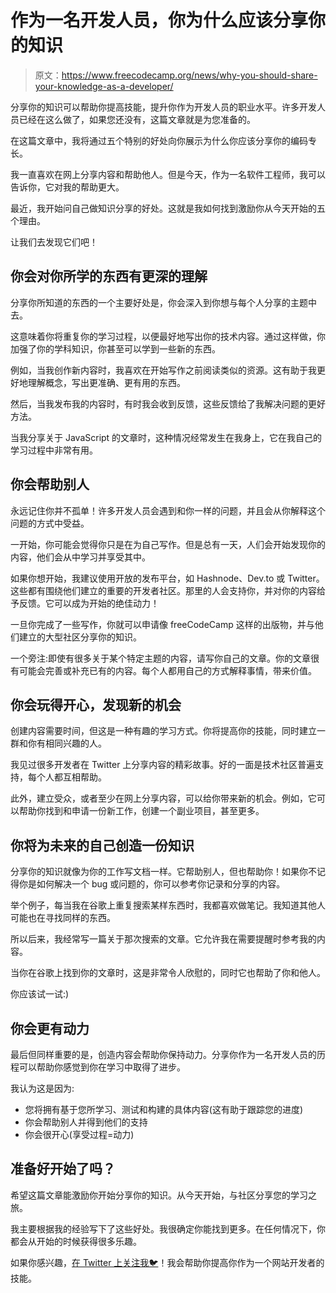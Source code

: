 # 作为一名开发人员，你为什么应该分享你的知识

> 原文：<https://www.freecodecamp.org/news/why-you-should-share-your-knowledge-as-a-developer/>

分享你的知识可以帮助你提高技能，提升你作为开发人员的职业水平。许多开发人员已经在这么做了，如果您还没有，这篇文章就是为您准备的。

在这篇文章中，我将通过五个特别的好处向你展示为什么你应该分享你的编码专长。

我一直喜欢在网上分享内容和帮助他人。但是今天，作为一名软件工程师，我可以告诉你，它对我的帮助更大。

最近，我开始问自己做知识分享的好处。这就是我如何找到激励你从今天开始的五个理由。

让我们去发现它们吧！

## 你会对你所学的东西有更深的理解

分享你所知道的东西的一个主要好处是，你会深入到你想与每个人分享的主题中去。

这意味着你将重复你的学习过程，以便最好地写出你的技术内容。通过这样做，你加强了你的学科知识，你甚至可以学到一些新的东西。

例如，当我创作新内容时，我喜欢在开始写作之前阅读类似的资源。这有助于我更好地理解概念，写出更准确、更有用的东西。

然后，当我发布我的内容时，有时我会收到反馈，这些反馈给了我解决问题的更好方法。

当我分享关于 JavaScript 的文章时，这种情况经常发生在我身上，它在我自己的学习过程中非常有用。

## 你会帮助别人

永远记住你并不孤单！许多开发人员会遇到和你一样的问题，并且会从你解释这个问题的方式中受益。

一开始，你可能会觉得你只是在为自己写作。但是总有一天，人们会开始发现你的内容，他们会从中学习并享受其中。

如果你想开始，我建议使用开放的发布平台，如 Hashnode、Dev.to 或 Twitter。这些都有围绕他们建立的重要的开发者社区。那里的人会支持你，并对你的内容给予反馈。它可以成为开始的绝佳动力！

一旦你完成了一些写作，你就可以申请像 freeCodeCamp 这样的出版物，并与他们建立的大型社区分享你的知识。

一个旁注:即使有很多关于某个特定主题的内容，请写你自己的文章。你的文章很有可能会完善或补充已有的内容。每个人都用自己的方式解释事情，带来价值。

## 你会玩得开心，发现新的机会

创建内容需要时间，但这是一种有趣的学习方式。你将提高你的技能，同时建立一群和你有相同兴趣的人。

我见过很多开发者在 Twitter 上分享内容的精彩故事。好的一面是技术社区普遍支持，每个人都互相帮助。

此外，建立受众，或者至少在网上分享内容，可以给你带来新的机会。例如，它可以帮助你找到和申请一份新工作，创建一个副业项目，甚至更多。

## 你将为未来的自己创造一份知识

分享你的知识就像为你的工作写文档一样。它帮助别人，但也帮助你！如果你不记得你是如何解决一个 bug 或问题的，你可以参考你记录和分享的内容。

举个例子，每当我在谷歌上重复搜索某样东西时，我都喜欢做笔记。我知道其他人可能也在寻找同样的东西。

所以后来，我经常写一篇关于那次搜索的文章。它允许我在需要提醒时参考我的内容。

当你在谷歌上找到你的文章时，这是非常令人欣慰的，同时它也帮助了你和他人。

你应该试一试:)

## 你会更有动力

最后但同样重要的是，创造内容会帮助你保持动力。分享你作为一名开发人员的历程可以帮助你感觉到你在学习中取得了进步。

我认为这是因为:

*   您将拥有基于您所学习、测试和构建的具体内容(这有助于跟踪您的进度)
*   你会帮助别人并得到他们的支持
*   你会很开心(享受过程=动力)

## 准备好开始了吗？

希望这篇文章能激励你开始分享你的知识。从今天开始，与社区分享您的学习之旅。

我主要根据我的经验写下了这些好处。我很确定你能找到更多。在任何情况下，你都会从开始的时候获得很多乐趣。

如果你感兴趣，[在 Twitter 上关注我🐦](https://twitter.com/gaelgthomas/)！我会帮助你提高你作为一个网站开发者的技能。